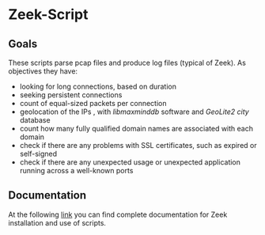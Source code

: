 # Zeek-Script

## Goals
These scripts parse pcap files and produce log files (typical of Zeek). As objectives they have:
- looking for long connections, based on duration
- seeking persistent connections
- count of equal-sized packets per connection
- geolocation of the IPs , with  *libmaxminddb* software and *GeoLite2 city* database
- count how many fully qualified domain names are associated with each domain
- check if there are any problems with SSL certificates, such as expired or self-signed
- check if there are any unexpected usage or unexpected application running across a well-known ports

## Documentation
At the following [link](https://github.com/Davide-Lotito/Zeek-Script/wiki) you can find complete documentation for Zeek installation and use of scripts.



